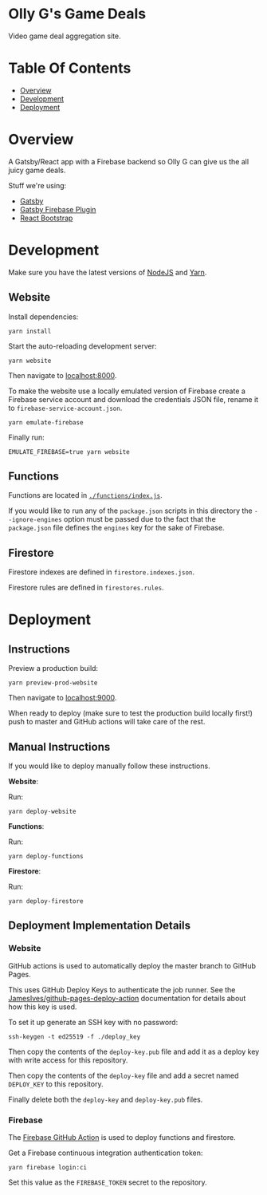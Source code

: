 # Olly G's Game Deals

Video game deal aggregation site.

# Table Of Contents

- [Overview](#overview)
- [Development](#development)
- [Deployment](#deployment)

# Overview

A Gatsby/React app with a Firebase backend so Olly G can give us the all juicy
game deals.

Stuff we're using:

- [Gatsby](https://www.gatsbyjs.org/)
- [Gatsby Firebase Plugin](https://www.gatsbyjs.org/packages/gatsby-plugin-firebase/)
- [React Bootstrap](https://react-bootstrap.github.io/)

# Development

Make sure you have the latest versions of
[NodeJS](https://nodejs.org/en/download/)
and [Yarn](https://classic.yarnpkg.com/en/docs/install/).

## Website

Install dependencies:

```
yarn install
```

Start the auto-reloading development server:

```
yarn website
```

Then navigate to [localhost:8000](http://localhost:8000).

To make the website use a locally emulated version of Firebase create a
Firebase service account and download the credentials JSON file, rename it
to `firebase-service-account.json`.

```
yarn emulate-firebase
```

Finally run:

```
EMULATE_FIREBASE=true yarn website
```

## Functions

Functions are located in [`./functions/index.js`](./functions/index.js).

If you would like to run any of the `package.json` scripts in this directory the
`--ignore-engines` option must be passed due to the fact that the `package.json`
file defines the `engines` key for the sake of Firebase.

## Firestore

Firestore indexes are defined in `firestore.indexes.json`.

Firestore rules are defined in `firestores.rules`.

# Deployment

## Instructions

Preview a production build:

```
yarn preview-prod-website
```

Then navigate to [localhost:9000](http://localhost:9000).

When ready to deploy (make sure to test the production build locally
first!) push to master and GitHub actions will take care of the rest.

## Manual Instructions

If you would like to deploy manually follow these instructions.

**Website**:

Run:

```
yarn deploy-website
```

**Functions**:

Run:

```
yarn deploy-functions
```

**Firestore**:

Run:

```
yarn deploy-firestore
```

## Deployment Implementation Details

### Website

GitHub actions is used to automatically deploy the master branch to
GitHub Pages.

This uses GitHub Deploy Keys to authenticate the job runner. See the
[JamesIves/github-pages-deploy-action](https://github.com/JamesIves/github-pages-deploy-action/tree/dev#using-an-ssh-deploy-key-)
documentation for details about how this key is used.

To set it up generate an SSH key with no password:

```
ssh-keygen -t ed25519 -f ./deploy_key
```

Then copy the contents of the `deploy-key.pub` file and add it as a deploy key
with write access for this repository.

Then copy the contents of the `deploy-key` file and add a secret named
`DEPLOY_KEY` to this repository.

Finally delete both the `deploy-key` and `deploy-key.pub` files.

### Firebase

The [Firebase GitHub Action](https://github.com/marketplace/actions/github-action-for-firebase)
is used to deploy functions and firestore.

Get a Firebase continuous integration authentication token:

```
yarn firebase login:ci
```

Set this value as the `FIREBASE_TOKEN` secret to the repository.
